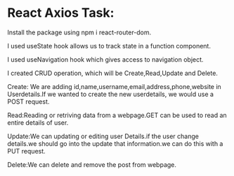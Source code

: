 # React Axios Task:

  Install the package using npm i react-router-dom.

  I used useState hook allows us to track state in a function component.

  I used useNavigation hook which gives access to navigation object.

  I created CRUD operation, which will be Create,Read,Update and Delete.

  Create: We are adding id,name,username,email,address,phone,website in Userdetails.If we wanted to create the new userdetails, we would use a POST request.

  Read:Reading  or retriving data from a webpage.GET can be used to read an entire details of user.

  Update:We can updating or editing  user Details.if the user change details.we should go into the update that information.we can do this with a PUT request.

  Delete:We can delete and remove the post from webpage. 
  
